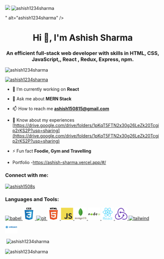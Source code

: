 <p align="centre"> <img src="<p align="left"> <img src="https://komarev.com/ghpvc/?username=ashish1234sharma&label=Profile%20views&color=0e75b6&style=flat" alt="ashish1234sharma" /> </p>" alt="ashish1234sharma" /> </p>
<h1 align="center">Hi 👋, I'm Ashish Sharma</h1>
<h3 align="center">An efficient full-stack web developer with skills in HTML, CSS, JavaScript,, React , Redux, Express, npm.</h3>

<p align="left"> <img src="https://komarev.com/ghpvc/?username=ashish1234sharma&label=Profile%20views&color=0e75b6&style=flat" alt="ashish1234sharma" /> </p>

<p align="left"> <a href="https://github.com/ryo-ma/github-profile-trophy"><img src="https://github-profile-trophy.vercel.app/?username=ashish1234sharma" alt="ashish1234sharma" /></a> </p>

- 🔭 I’m currently working on **React**

- 💬 Ask me about **MERN Stack**

- 📫 How to reach me **ashish150815@gmail.com**

- 📄 Know about my experiences [https://drive.google.com/drive/folders/1pKqT5FTN2x30g26LeZk20Tcgip2rKS2P?usp=sharing](https://drive.google.com/drive/folders/1pKqT5FTN2x30g26LeZk20Tcgip2rKS2P?usp=sharing)

- ⚡ Fun fact **Foodie, Gym and Travelling**
- Portfolio -https://ashish-sharma.vercel.app/#/

<h3 align="left">Connect with me:</h3>
<p align="left">
<a href="https://linkedin.com/in/ashish1508s" target="blank"><img align="center" src="https://raw.githubusercontent.com/rahuldkjain/github-profile-readme-generator/master/src/images/icons/Social/linked-in-alt.svg" alt="ashish1508s" height="30" width="40" /></a>
</p>

<h3 align="left">Languages and Tools:</h3>
<p align="left"> <a href="https://babeljs.io/" target="_blank" rel="noreferrer"> <img src="https://www.vectorlogo.zone/logos/babeljs/babeljs-icon.svg" alt="babel" width="40" height="40"/> </a> <a href="https://www.w3schools.com/css/" target="_blank" rel="noreferrer"> <img src="https://raw.githubusercontent.com/devicons/devicon/master/icons/css3/css3-original-wordmark.svg" alt="css3" width="40" height="40"/> </a> <a href="https://git-scm.com/" target="_blank" rel="noreferrer"> <img src="https://www.vectorlogo.zone/logos/git-scm/git-scm-icon.svg" alt="git" width="40" height="40"/> </a> <a href="https://www.w3.org/html/" target="_blank" rel="noreferrer"> <img src="https://raw.githubusercontent.com/devicons/devicon/master/icons/html5/html5-original-wordmark.svg" alt="html5" width="40" height="40"/> </a> <a href="https://developer.mozilla.org/en-US/docs/Web/JavaScript" target="_blank" rel="noreferrer"> <img src="https://raw.githubusercontent.com/devicons/devicon/master/icons/javascript/javascript-original.svg" alt="javascript" width="40" height="40"/> </a> <a href="https://www.mongodb.com/" target="_blank" rel="noreferrer"> <img src="https://raw.githubusercontent.com/devicons/devicon/master/icons/mongodb/mongodb-original-wordmark.svg" alt="mongodb" width="40" height="40"/> </a> <a href="https://nodejs.org" target="_blank" rel="noreferrer"> <img src="https://raw.githubusercontent.com/devicons/devicon/master/icons/nodejs/nodejs-original-wordmark.svg" alt="nodejs" width="40" height="40"/> </a> <a href="https://reactjs.org/" target="_blank" rel="noreferrer"> <img src="https://raw.githubusercontent.com/devicons/devicon/master/icons/react/react-original-wordmark.svg" alt="react" width="40" height="40"/> </a> <a href="https://redux.js.org" target="_blank" rel="noreferrer"> <img src="https://raw.githubusercontent.com/devicons/devicon/master/icons/redux/redux-original.svg" alt="redux" width="40" height="40"/> </a> <a href="https://tailwindcss.com/" target="_blank" rel="noreferrer"> <img src="https://www.vectorlogo.zone/logos/tailwindcss/tailwindcss-icon.svg" alt="tailwind" width="40" height="40"/> </a> <a href="https://webpack.js.org" target="_blank" rel="noreferrer"> <img src="https://raw.githubusercontent.com/devicons/devicon/d00d0969292a6569d45b06d3f350f463a0107b0d/icons/webpack/webpack-original-wordmark.svg" alt="webpack" width="40" height="40"/> </a> </p>

<p>&nbsp;<img align="center" src="https://github-readme-stats.vercel.app/api?username=ashish1234sharma&show_icons=true&locale=en" alt="ashish1234sharma" /></p>

<p><img align="center" src="https://github-readme-streak-stats.herokuapp.com/?user=ashish1234sharma&" alt="ashish1234sharma" /></p>
